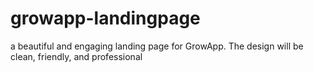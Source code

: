# growapp-landingpage
a beautiful and engaging landing page for GrowApp. The design will be clean, friendly, and professional
